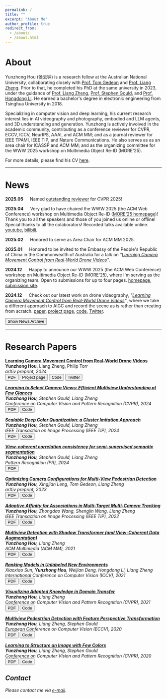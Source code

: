 ```yaml
---
permalink: /
title: ""
excerpt: "About Me"
author_profile: true
redirect_from: 
  - /about/
  - /about.html
---
```


About
======
Yunzhong Hou (侯云钟) is a research fellow at the Australian National University, collaborating closely with [Prof. Tom Gedeon](https://staffportal.curtin.edu.au/staff/profile/view/tom-gedeon-5e48a1fd/#top) and [Prof. Liang Zheng](http://zheng-lab.cecs.anu.edu.au/). Prior to that, he completed his PhD at the same university in 2023, under the guidance of [Prof. Liang Zheng](http://zheng-lab.cecs.anu.edu.au/), [Prof. Stephen Gould](http://users.cecs.anu.edu.au/~sgould/), and [Prof. Hongdong Li](http://users.cecs.anu.edu.au/~hongdong/). He earned a bachelor's degree in electronic engineering from Tsinghua University in 2018.

Specializing in computer vision and deep learning, his current research interest lies in AI videography and photography, embodied and LLM agents, and 3D understanding and generation. Yunzhong is actively involved in the academic community, contributing as a conference reviewer for CVPR, ECCV, ICCV, NeurIPS, AAAI, and ACM MM; and as a journal reviewer for IEEE TPAMI, IEEE TIP, and Nature Communications. He also serves as as an area chair for ICASSP and ACM MM; and as the organizing committee for the WWW 2025 workshop on Multimedia Object Re-ID (MORE'25). 


For more details, please find his CV [here](https://1drv.ms/b/s!AtzsQybTubHfhI8szRMzVSKg6dYy-Q?e=sFSths).

-----------------

News
======

**2025.05** &emsp; Named [outstanding reviewer](https://cvpr.thecvf.com/Conferences/2025/ProgramCommittee#all-outstanding-reviewer) for CVPR 2025!

**2025.04** &emsp; Very glad to have chaired the WWW 2025 (the ACM Web Conference) workshop on Multimedia Object Re-ID ([MORE'25 homepage](https://www.zdzheng.xyz/MORE2025/))! Thank you to all the speakers and those of you joined us online or offline! Special thanks to all the colaborators! Recorded talks available online. [youtube](https://youtu.be/BdPPlnyEX4s?feature=shared), [bilibili](https://www.bilibili.com/video/BV1zVG2zVE1e/?share_source=copy_web&vd_source=222300375bbc659e752c8304d20bb6d5).

**2025.02** &emsp; Honored to serve as Area Chair for ACM MM 2025.

**2025.01** &emsp; Honored to be invited to the Embassy of the People's Republic of China in the Commonwealth of Australia for a talk on _"[Learning Camera Movement Control from Real-World Drone Videos](https://dvgformer.github.io/)"_.

**2024.12** &emsp; Happy to announce our WWW 2025 (the ACM Web Conference) workshop on Multimedia Object Re-ID (MORE'25), where I'm serving as the organizing team. Open to submissions for up to four pages. [homepage](https://www.zdzheng.xyz/MORE2025/), [submission site](https://openreview.net/group?id=ACM.org/TheWebConf/2025/Workshop/MORE).

**2024.12** &emsp; Check out our latest work on drone videography, _"[Learning Camera Movement Control from Real-World Drone Videos](https://dvgformer.github.io/)"_, where we take a different approach to AIGC and record the scene as is rather than creating from scratch. [paper](https://arxiv.org/abs/2412.09620), [project page](https://dvgformer.github.io/), [code](https://github.com/hou-yz/dvgformer), [Twitter](https://x.com/YunzhongH/status/1869147797746008222).


<button onclick="document.getElementById('news-reveal').style.display = (document.getElementById('news-reveal').style.display === 'none' ? 'block' : 'none');">
  Show News Archive
</button>
<div id="news-reveal" style="display:none; margin-top:1em;">

**2024.10** &emsp; I am serving as an Area Chair for ACM Multimedia 2024 [[full program]](https://2024.acmmm.org/files/MM24-Full_Program.pdf). An honor to serve as Session Chair and host Oral Session 13 - Machine Learning for Multimedia with [Prof. Chang Xu](http://changxu.xyz/). Excited to present our latest work on AI drone videography at the [ACM MM Area Chair Workshop](https://sites.google.com/view/mm24acworkshop/) for ACM MM 2024.

**2024.09** &emsp; Honored to serve as Area Chair for ICASSP 2025.

**2024.07** &emsp; Glad to present our latest work on AI drone videography at the International Research Workshop Data Science and AI & Robotics (DSAIR24) at University of Canberra following the invitation from [Prof. Shuangzhe Liu](https://researchprofiles.canberra.edu.au/en/persons/shuangzhe-liu). -->

**2024.05** &emsp; Our paper on color quantization and pixel art creation, _"[Scalable Deep Color Quantization: A Cluster Imitation Approach](https://ieeexplore.ieee.org/abstract/document/10596087)"_, is accepted by *IEEE Trans on Image Processing*. [paper](https://ieeexplore.ieee.org/abstract/document/10596087), [code](https://github.com/hou-yz/color_distillation_clustering).

**2024.02** &emsp; Our paper on camera configuration optimizaiton, _"[Learning to Select Views for Efficient Multi-View Understanding](https://arxiv.org/abs/2303.06145)"_, is accepted by CVPR 2024. See you in Seattle! [paper](https://openaccess.thecvf.com/content/CVPR2024/papers/Hou_Learning_to_Select_Views_for_Efficient_Multi-View_Understanding_CVPR_2024_paper.pdf), [code](https://github.com/hou-yz/MVSelect).

**2023.12** &emsp; Our grant proposal _"Privacy-Percerving Perception for Robotics"_ is awarded by the [HMI seed grant](https://services.anu.edu.au/research-support/funding-opportunities/computing-for-social-good-seed-grants-2023) for 25,000 AUD! Big thank you to [Dylan](https://sites.google.com/view/djcampbell), [Rahul](https://rahulsho.me/), and [Mike](https://michaelrandallbarnes.com/about)! 

**2023.12** &emsp; Check out our latest research on camera layout optimization _"[Optimizing Camera Configurations for Multi-View Pedestrian Detection](https://arxiv.org/abs/2312.02144)"_. [arxiv](https://arxiv.org/abs/2312.02144)

**2023.11** &emsp; Our paper _"[View-Coherent Correlation Consistency for Semi-Supervised Semantic Segmentation](https://www.sciencedirect.com/science/article/pii/S0031320323007860)"_ is accepted by *Pattern recognition*. [paper](https://www.sciencedirect.com/science/article/pii/S0031320323007860).

**2023.06** &emsp;   I was named outstanding reviewer for CVPR 2023!

**2023.04** &emsp;   Joined as a research fellow at ANU, working with [Prof. Tom Gedeon](https://staffportal.curtin.edu.au/staff/profile/view/tom-gedeon-5e48a1fd/#top) and [Dr. Liang Zheng](http://zheng-lab.cecs.anu.edu.au/). Excited!

**2023.03** &emsp;   Check out our latest research _"[Learning to Select Camera Views: Efficient Multiview Understanding at Few Glances](https://arxiv.org/abs/2303.06145)"_ on arXiv. [paper](https://arxiv.org/abs/2303.06145), [code](https://github.com/hou-yz/MVSelect)

**2022.07** &emsp;   Internship at Amazon Web Services as a research scientist on vision-language tasks. Hello Bay Area!

**2021.12** &emsp;   Our paper _"[Adaptive Affinity for Associations in Multi-Target Multi-Camera Tracking](/publication/2022-tip-mtmc)"_ is accepted by *IEEE Trans on Image Processing*. [paper](https://ieeexplore.ieee.org/iel7/83/4358840/09646485.pdf), [code](https://github.com/hou-yz/DeepCC-local)

**2021.07** &emsp; Our paper _"[Ranking Models in Unlabeled New Environments](/publication/2021-iccv2021-ranking)"_ is accepted by *ICCV 2021*. [paper](https://openaccess.thecvf.com/content/ICCV2021/papers/Sun_Ranking_Models_in_Unlabeled_New_Environments_ICCV_2021_paper.pdf), [code](https://github.com/sxzrt/Proxy-Set)

**2021.07** &emsp; Our paper _"[Multiview Detection with Shadow Transformer (and View-Coherent Data Augmentation)](/publication/2021-acmmm2021-mvdetr)"_ is accepted by *ACM MM 2021*. [paper](https://arxiv.org/abs/2108.05888), [code](https://github.com/hou-yz/MVDeTr)

**2021.03** &emsp; Our paper _"[Visualizing Adapted Knowledge in Domain Transfer](/publication/2020-cvpr2021-sfit)"_ is accepted by *CVPR 2021*.
[paper](https://arxiv.org/abs/2104.10602), [code](https://github.com/hou-yz/DA_visualization), [知乎-UDA可视化](https://zhuanlan.zhihu.com/p/369252839), [知乎-无需风格图像的风格迁移](https://zhuanlan.zhihu.com/p/371101640).

**2020.07** &emsp; Our paper _"[Multiview Detection with Feature Perspective Transformation](/publication/2020-eccv2020-mvdet)"_ is accepted by *ECCV 2020*. 
[paper](https://arxiv.org/abs/2007.07247), [code](https://github.com/hou-yz/MVDet), [知乎](https://zhuanlan.zhihu.com/p/196771711), [MultiviewX dataset download](https://1drv.ms/u/s!AtzsQybTubHfgP9BJt2g7R_Ku4X3Pg?e=GFGeVn).


**2020.03** &emsp; Our paper _"[Learning to Structure an Image with Few Colors](/publication/2019-cvpr2020-colorcnn)"_ is accepted by *CVPR 2020*. 
[paper](http://openaccess.thecvf.com/content_CVPR_2020/papers/Hou_Learning_to_Structure_an_Image_With_Few_Colors_CVPR_2020_paper.pdf), [code](https://github.com/hou-yz/color_distillation), [知乎](https://zhuanlan.zhihu.com/p/148160812).

**2019.11**  &emsp; A new paper "[Locality aware appearance metric for multi-target multi-camera tracking](/publication/2019-arxiv-mtmc-metric)" is released on *arXiv*. 
[paper](https://arxiv.org/abs/1911.12037.pdf), [code](https://github.com/hou-yz/DeepCC-local), [知乎](https://zhuanlan.zhihu.com/p/96999382).

**2019.06** &emsp; Won 5th place out of 22 participants in multi-target multi-camera tracking in *CVPR 2019 AI-City Challenge*. [paper](http://openaccess.thecvf.com/content_CVPRW_2019/papers/AI%20City/Hou_A_Locality_Aware_City-Scale_Multi-Camera_Vehicle_Tracking_System_CVPRW_2019_paper.pdf), [code](https://github.com/hou-yz/DeepCC-local).

**2019.06** &emsp; Won 3rd place out of 84 participants in vehicle re-identification in *CVPR 2019 AI-City Challenge*. [paper](http://openaccess.thecvf.com/content_CVPRW_2019/papers/AI%20City/Lv_Vehicle_Re-Identification_with_Location_and_Time_Stamps_CVPRW_2019_paper.pdf), [code](https://github.com/hou-yz/open-reid-tracking).

**2019.03**  &emsp; Our paper "[Improving Device-Edge Cooperative Inference of Deep Learning via 2-Step Pruning](/publication/2018-infocom2019workshop-pruning)" is accepted by *Infocom workshop on IECOO 2019*. [paper](https://arxiv.org/abs/1903.03472.pdf), [code](https://github.com/hou-yz/pytorch-pruning-2step). 
*
</div>

-----------------

Research Papers
======
<a target="_blank" href="https://dvgformer.github.io/">**Learning Camera Movement Control from Real-World Drone Videos**<a/><br>
**Yunzhong Hou**, Liang Zheng, Philip Torr<br>
<em>arXiv preprint, 2024<em/><br>
<a target="_blank" href="https://arxiv.org/abs/2412.09620"><button id="touch">PDF</button></a> <a target="_blank" href="https://dvgformer.github.io/"><button id="touch">Project page</button></a> <a target="_blank" href="https://github.com/hou-yz/dvgformer"><button id="touch">Code</button></a> <a target="_blank" href="https://x.com/YunzhongH/status/1869147797746008222"><button id="touch">Twitter</button></a> 

<a target="_blank" href="https://arxiv.org/abs/2303.06145">**Learning to Select Camera Views: Efficient Multiview Understanding at Few Glances**<a/><br>
**Yunzhong Hou**, Stephen Gould, Liang Zheng<br>
<em>Conference on Computer Vision and Pattern Recognition (CVPR), 2024<em/><br>
<a target="_blank" href="https://arxiv.org/abs/2303.06145"><button id="touch">PDF</button></a> <a target="_blank" href="https://github.com/hou-yz/MVSelect"><button id="touch">Code</button></a>

<a target="_blank" href="https://ieeexplore.ieee.org/document/10596087">**Scalable Deep Color Quantization: a Cluster Imitation Approach**<a/><br>
**Yunzhong Hou**, Stephen Gould, Liang Zheng<br>
<em>IEEE Transaction on Image Processing (IEEE TIP), 2024<em/><br>
<a target="_blank" href="https://ieeexplore.ieee.org/document/10596087"><button id="touch">PDF</button></a> <a target="_blank" href="https://github.com/hou-yz/color_distillation_clustering"><button id="touch">Code</button></a>

<a target="_blank" href="https://www.sciencedirect.com/science/article/pii/S0031320323007860">**View-coherent correlation consistency for semi-supervised semantic segmentation**<a/><br>
**Yunzhong Hou**, Stephen Gould, Liang Zheng<br>
<em>Pattern Recognition (PR), 2024<em/><br>
<a target="_blank" href="https://www.sciencedirect.com/science/article/pii/S0031320323007860"><button id="touch">PDF</button></a>

<a target="_blank" href="https://arxiv.org/abs/2312.02144">**Optimizing Camera Configurations for Multi-View Pedestrian Detection**<a/><br>
**Yunzhong Hou**, Xingjian Leng, Tom Gedeon, Liang Zheng<br>
<em>arXiv preprint, 2023<em/><br>
<a target="_blank" href="https://arxiv.org/abs/2312.02144"><button id="touch">PDF</button></a> <a target="_blank" href="https://github.com/hou-yz/MVconfig"><button id="touch">Code</button></a>

<a target="_blank" href="https://arxiv.org/abs/2112.07664">**Adaptive Affinity for Associations in Multi-Target Multi-Camera Tracking**<a/><br>
**Yunzhong Hou**, Zhongdao Wang, Shengjin Wang, Liang Zheng<br>
<em>IEEE Transaction on Image Processing (IEEE TIP), 2022<em/><br>
<a target="_blank" href="https://arxiv.org/abs/2112.07664"><button id="touch">PDF</button></a> <a target="_blank" href="https://github.com/hou-yz/DeepCC-local"><button id="touch">Code</button></a>

<a target="_blank" href="https://arxiv.org/abs/2108.05888">**Multiview Detection with Shadow Transformer (and View-Coherent Data Augmentation)**<a/><br>
**Yunzhong Hou**, Liang Zheng<br>
<em>ACM Multimedia (ACM MM), 2021<em/><br>
<a target="_blank" href="https://arxiv.org/abs/2108.05888"><button id="touch">PDF</button></a> <a target="_blank" href="https://github.com/hou-yz/MVDeTr"><button id="touch">Code</button></a>

<a target="_blank" href="https://arxiv.org/abs/2108.10310">**Ranking Models in Unlabeled New Environments**<a/><br>
Xiaoxiao Sun, **Yunzhong Hou**, Weijian Deng, Hongdong Li, Liang Zheng<br>
<em>International Conference on Computer Vision (ICCV), 2021<em/><br>
<a target="_blank" href="https://arxiv.org/abs/2108.10310"><button id="touch">PDF</button></a> <a target="_blank" href="https://github.com/sxzrt/Proxy-Set"><button id="touch">Code</button></a>

<a target="_blank" href="https://arxiv.org/abs/2104.10602">**Visualizing Adapted Knowledge in Domain Transfer**<a/><br>
**Yunzhong Hou**, Liang Zheng<br>
<em>Conference on Computer Vision and Pattern Recognition (CVPR), 2021<em/><br>
<a target="_blank" href="https://arxiv.org/abs/2104.10602"><button id="touch">PDF</button></a> <a target="_blank" href="https://github.com/hou-yz/DA_visualization"><button id="touch">Code</button></a>

<a target="_blank" href="https://arxiv.org/abs/2007.07247">**Multiview Pedestrian Detection with Feature Perspective Transformation**<a/><br>
**Yunzhong Hou**, Liang Zheng, Stephen Gould<br>
<em>European Conference on Computer Vision (ECCV), 2020<em/><br>
<a target="_blank" href="https://arxiv.org/abs/2007.07247"><button id="touch">PDF</button></a> <a target="_blank" href="https://github.com/hou-yz/MVDet"><button id="touch">Code</button></a>

<a target="_blank" href="https://arxiv.org/abs/2003.07848">**Learning to Structure an Image with Few Colors**<a/><br>
**Yunzhong Hou**, Liang Zheng, Stephen Gould<br>
<em>Conference on Computer Vision and Pattern Recognition (CVPR), 2020<em/><br>
<a target="_blank" href="https://arxiv.org/abs/2003.07848"><button id="touch">PDF</button></a> <a target="_blank" href="https://github.com/hou-yz/color_distillation"><button id="touch">Code</button></a>



Contact
------
Please contact me via [e-mail](mailto:yunzhong.hou@anu.edu.au).
